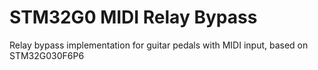 # STM32G0 MIDI Relay Bypass
Relay bypass implementation for guitar pedals with MIDI input, based on STM32G030F6P6
